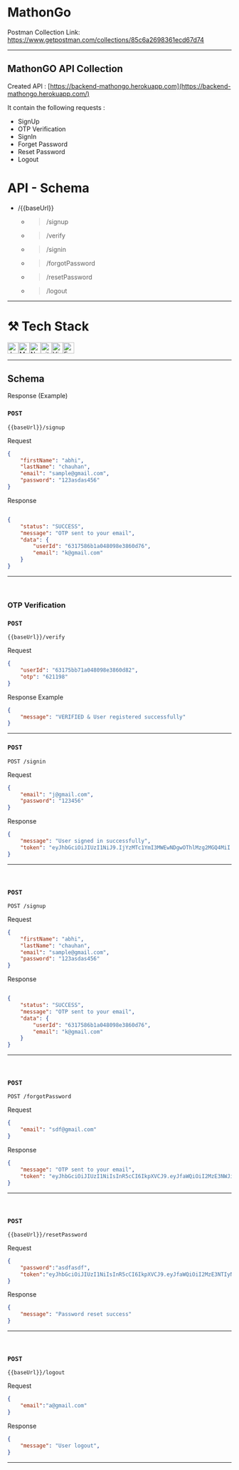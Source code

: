 # MathonGo
Postman Collection Link: https://www.getpostman.com/collections/85c6a2698361ecd67d74



<hr>

## MathonGO API Collection

Created API : [https://backend-mathongo.herokuapp.com](https://backend-mathongo.herokuapp.com/)

It contain the following requests :

*   SignUp
*   OTP Verification
*   SignIn
*   Forget Password
*   Reset Password
*   Logout




#  API - Schema


- /{{baseUrl}}

    - > /signup
    - > /verify
    - > /signin
    - > /forgotPassword
    - > /resetPassword
    - > /logout
 
<hr>

# ⚒️ Tech Stack
<img src="https://img.shields.io/badge/JavaScript-282C34?logo=javascript&logoColor=F7DF1E" alt="JavaScript logo" title="JavaScript" height="25" /><img src="https://img.shields.io/badge/MongoDB-282C34?logo=mongodb&logoColor=47A248" alt="MongoDB logo" title="MongoDB" height="25" /><img src="https://img.shields.io/badge/Node.js-282C34?logo=node.js&logoColor=339933" alt="Node.js logo" title="Node.js" height="25" /><img src="https://img.shields.io/badge/git-282C34?logo=git&logoColor=F05032" alt="git logo" title="git" height="25" /><img src="https://img.shields.io/badge/VS%20Code-282C34?logo=visual-studio-code&logoColor=007ACC" alt="Visual Studio Code logo" title="Visual Studio Code" height="25" /><img src="https://img.shields.io/badge/Express-282C34?logo=express&logoColor=FFFFFF" alt="Express.js logo" title="Express.js" height="25" />
<hr>

## Schema





Response (Example)


### `POST` 

`{{baseUrl}}/signup`

Request
```json
{
    "firstName": "abhi",
    "lastName": "chauhan",
    "email": "sample@gmail.com", 
    "password": "123asdas456"
} 
```

Response
```json 

{
    "status": "SUCCESS",
    "message": "OTP sent to your email",
    "data": {
        "userId": "6317586b1a048098e3860d76",
        "email": "k@gmail.com"
    }
}

```

<hr>
<br>

### OTP Verification 

### `POST`

`{{baseUrl}}/verify`

Request
```json 
{
    "userId": "63175bb71a048098e3860d82",
    "otp": "621198"
}
```


Response Example
```json 
{
    "message": "VERIFIED & User registered successfully"
}
```

<hr>

### `POST` 

`POST /signin`

Request


```json
{
    "email": "j@gmail.com", 
    "password": "123456"
}
```

Response
```json 
{
    "message": "User signed in successfully",
    "token": "eyJhbGciOiJIUzI1NiJ9.IjYzMTc1YmI3MWEwNDgwOThlMzg2MGQ4MiI.kSgrgRQQU3NV7GzflDZU0IQYtTH5RMWhronX9jtsBPE"
}

```

<hr>
<br>

### `POST` 

`POST /signup`

Request


```json
{
    "firstName": "abhi",
    "lastName": "chauhan",
    "email": "sample@gmail.com", 
    "password": "123asdas456"
} 
```

Response
```json 

{
    "status": "SUCCESS",
    "message": "OTP sent to your email",
    "data": {
        "userId": "6317586b1a048098e3860d76",
        "email": "k@gmail.com"
    }
}

```

<hr>
<br>

### `POST` 

`POST /forgotPassword`

Request


```json
{
    "email": "sdf@gmail.com"
}
```

Response
```json 
{
    "message": "OTP sent to your email",
    "token": "eyJhbGciOiJIUzI1NiIsInR5cCI6IkpXVCJ9.eyJfaWQiOiI2MzE3NWJiNzFhMDQ4MDk4ZTM4NjBkODIiLCJpYXQiOjE2NjI0NzU3NTksImV4cCI6MTY2MjQ3NjA1OX0.5pMRwLSEWVqkThzfvEu9Pu5vOdB5Rd7zl0pROcCrpc0"
}

```

<hr>
<br>


### `POST` 

`{{baseUrl}}/resetPassword`

Request


```json
{
    "password":"asdfasdf",
    "token":"eyJhbGciOiJIUzI1NiIsInR5cCI6IkpXVCJ9.eyJfaWQiOiI2MzE3NTIyNTFhMDQ4MDk4ZTM4NjBkNjgiLCJpYXQiOjE2NjI0NzMzMTcsImV4cCI6MTY2MjQ3MzYxN30.rNGNcjCl8jPDurOy1RsDEjURF1MiHXAFwMlLBow7sbc"
}
```

Response
```json 
{
    "message": "Password reset success"
}

```

<hr>
<br>


### `POST` 

`{{baseUrl}}/logout`

Request


```json
{
    "email":"a@gmail.com"
}
```

Response
```json 
{
    "message": "User logout",
}
```

<hr>
<br>


